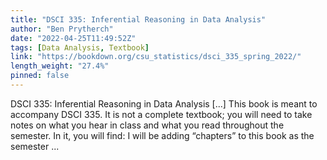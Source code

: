 ```yaml
---
title: "DSCI 335: Inferential Reasoning in Data Analysis"
author: "Ben Prytherch"
date: "2022-04-25T11:49:52Z"
tags: [Data Analysis, Textbook]
link: "https://bookdown.org/csu_statistics/dsci_335_spring_2022/"
length_weight: "27.4%"
pinned: false
---
```


DSCI 335: Inferential Reasoning in Data Analysis [...] This book is meant to accompany DSCI 335. It is not a complete textbook; you will need to take notes on what you hear in class and what you read throughout the semester. In it, you will find: I will be adding “chapters” to this book as the semester ...
